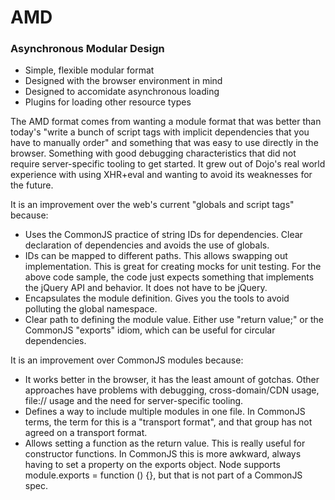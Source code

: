 AMD
=========
### Asynchronous Modular Design

- Simple, flexible modular format
- Designed with the browser environment in mind
- Designed to accomidate asynchronous loading
- Plugins for loading other resource types

The AMD format comes from wanting a module format that was better than today's 
"write a bunch of script tags with implicit dependencies that you have to manually order" and 
something that was easy to use directly in the browser. Something with good debugging characteristics that did not 
require server-specific tooling to get started. It grew out of Dojo's real world experience 
with using XHR+eval and wanting to avoid its weaknesses for the future.

It is an improvement over the web's current "globals and script tags" because:

- Uses the CommonJS practice of string IDs for dependencies. Clear declaration 
  of dependencies and avoids the use of globals.
- IDs can be mapped to different paths. This allows swapping out implementation. This is great for creating 
  mocks for unit testing. For the above code sample, the code just expects something that implements the 
  jQuery API and behavior. It does not have to be jQuery.
- Encapsulates the module definition. Gives you the tools to avoid polluting the global namespace.
- Clear path to defining the module value. Either use "return value;" or the CommonJS "exports" idiom, which can be useful   for circular dependencies.

It is an improvement over CommonJS modules because:

- It works better in the browser, it has the least amount of gotchas. 
  Other approaches have problems with debugging, cross-domain/CDN usage, file:// usage and the need 
  for server-specific tooling.
- Defines a way to include multiple modules in one file. In CommonJS terms, 
  the term for this is a "transport format", and that group has not agreed on a transport format.
- Allows setting a function as the return value. This is really useful for constructor functions. 
  In CommonJS this is more awkward, always having to set a property on the exports 
  object. Node supports module.exports = function () {}, but that is not part of a CommonJS spec.



